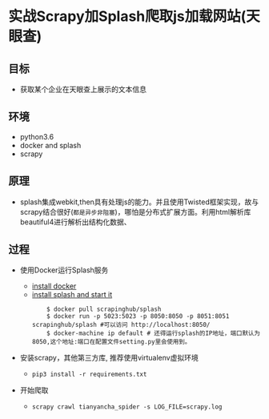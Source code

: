 # 实战Scrapy加Splash爬取js加载网站(天眼查)

## 目标
- 获取某个企业在天眼查上展示的文本信息

## 环境
- python3.6
- docker and splash
- scrapy

## 原理
- splash集成webkit,then具有处理js的能力。并且使用Twisted框架实现，故与scrapy结合很好(`都是异步非阻塞`)，哪怕是分布式扩展方面。利用html解析库beautiful4进行解析出结构化数据、

## 过程
- 使用Docker运行Splash服务
    - [install docker](https://docs.docker.com/v17.12/)
    - [install splash and start it](http://splash.readthedocs.io/en/latest/install.html)
        ```
            $ docker pull scrapinghub/splash
            $ docker run -p 5023:5023 -p 8050:8050 -p 8051:8051 scrapinghub/splash #可以访问 http://localhost:8050/
            $ docker-machine ip default # 还得运行splash的IP地址，端口默认为8050,这个地址:端口在配置文件setting.py里会使用到。
        ```

- 安装scrapy，其他第三方库, 推荐使用virtualenv虚拟环境
    - `pip3 install -r requirements.txt`

- 开始爬取
    - `scrapy crawl tianyancha_spider -s LOG_FILE=scrapy.log`
